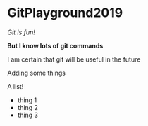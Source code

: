 # GitPlayground2019

_Git is fun!_

**But I know lots of git commands**


I am certain that git will be useful in the future

Adding some things


A list!

- thing 1
- thing 2
- thing 3